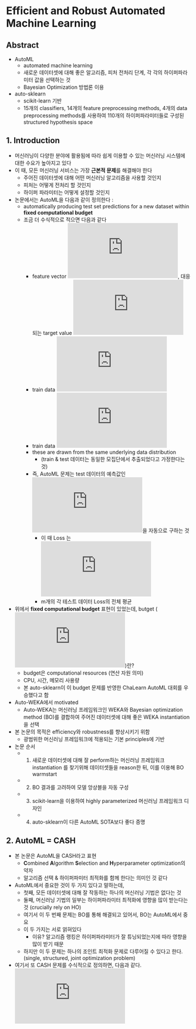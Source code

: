 # Efficient and Robust Automated Machine Learning

## Abstract

- AutoML
	- automated machine learning
	- 새로운 데이터셋에 대해 좋은 알고리즘, 피처 전처리 단계, 각 각의 하이퍼파라미터 값을 선택하는 것
	- Bayesian Optimization 방법론 이용
- auto-sklearn
	- scikit-learn 기반
	- 15개의 classifiers, 14개의 feature preprocessing methods, 4개의 data preprocessing methods를 사용하여 110개의 하이퍼파라미터들로 구성된 structured hypothesis space

## 1. Introduction

- 머신러닝이 다양한 분야에 활용됨에 따라 쉽게 이용할 수 있는 머신러닝 시스템에 대한 수요가 높아지고 있다
- 이 때, 모든 머신러닝 서비스는 가장 **근본적 문제**를 해결해야 한다
	- 주어진 데이터셋에 대해 어떤 머신러닝 알고리즘을 사용할 것인지
	- 피처는 어떻게 전처리 할 것인지
	- 하이퍼 파라미터는 어떻게 설정할 것인지
- 논문에서는 AutoML을 다음과 같이 정의한다 :
	- automatically producing test set predictions for a new dataset within **fixed computational budget**
	- 조금 더 수식적으로 적으면 다음과 같다
		- feature vector ![](https://latex.codecogs.com/gif.latex?x_i), 대응되는 target value ![](https://latex.codecogs.com/gif.latex?y_i)
		- train data ![](https://latex.codecogs.com/gif.latex?D_%7Btrain%7D%20%3D%20%7B%28x_1%2C%20y_1%29%2C%20...%20%2C%20%28x_n%2C%20y_n%29%7D)
		- train data ![](https://latex.codecogs.com/gif.latex?D_%7Btest%7D%20%3D%20%7B%28x_%7Bn&plus;1%7D%2C%20y_%7Bn&plus;1%7D%29%2C%20...%20%2C%20%28x_%7Bn&plus;m%7D%2C%20y_%7Bn&plus;m%7D%29%7D)
		- these are drawn from the same underlying data distribution
			- (train & test 데이터는 동일한 모집단에서 추출되었다고 가정한다는 것)
		- 즉, AutoML 문제는 test 데이터의 예측값인 ![](https://latex.codecogs.com/gif.latex?%5Chat%7By%7D_%7Bn&plus;j%7D%2C%20...%2C%20%5Chat%7By%7D_%7Bn&plus;m%7D)을 자동으로 구하는 것
			- 이 때 Loss 는  
			![](https://latex.codecogs.com/gif.latex?%5Cfrac%7B1%7D%7Bm%7D%20%5Csum_%7Bj%3D1%7D%5Em%20L%28%5Chat%7By%7D_%7Bn&plus;j%7D%2C%20y_%7Bn&plus;j%7D%29)
			- m개의 각 테스트 데이터 Loss의 전체 평균
- 위에서 **fixed computational budget** 표현이 있었는데, butget (![](https://latex.codecogs.com/gif.latex?b))란?
	- budget은 computational resources (연산 자원 의미)
	- CPU, 시간, 메모리 사용량
	- 본 auto-sklearn이 이 budget 문제를 반영한 ChaLearn AutoML 대회를 우승했다고 함
- Auto-WEKA에서 motivated
	- Auto-WEKA는 머신러닝 프레임워크인 WEKA와 Bayesian optimization method (BO)를 결합하여 주어진 데이터셋에 대해 좋은 WEKA instantiation을 선택
- 본 논문의 목적은 efficiency와 robustness를 향상시키기 위함
	- 광범위한 머신러닝 프레임워크에 적용되는 기본 principles에 기반
- 논문 순서
	- 1. 새로운 데이터셋에 대해 잘 perform하는 머신러닝 프레임워크 instantiation 를 찾기위해 데이터셋들을 reason한 뒤, 이를 이용해 BO warmstart
	- 2. BO 결과를 고려하여 모델 앙상블을 자동 구성
	- 3. scikit-learn을 이용하여 highly parameterized 머신러닝 프레임워크 디자인
	- 4. auto-sklearn이 다른 AutoML SOTA보다 좋다 증명
	
## 2. AutoML = CASH

- 본 논문은 AutoML을 CASH라고 표현
	- **C**ombined **A**lgorithm **S**election and **H**yperparameter optimization의 약자
	- 알고리즘 선택 & 하이퍼파미터 최적화를 함께 한다는 의미인 것 같다
- AutoML에서 중요한 것이 두 가지 있다고 말하는데,
	- 첫째, 모든 데이터셋에 대해 잘 작동하는 하나의 머신러닝 기법은 없다는 것
	- 둘째, 머신러닝 기법의 일부는 하이퍼파라미터 최적화에 영향을 많이 받는다는 것 (crucially rely on HO)
	- 여기서 이 두 번째 문제는 BO를 통해 해결되고 있어서, BO는 AutoML에서 중요
	- 이 두 가지는 서로 얽혀있다
		- 이유? 알고리즘 랭킹은 하이퍼파라미터가 잘 튜닝되었는지에 따라 영향을 많이 받기 때문
	- 하지만 이 두 문제는 하나의 조인트 최적화 문제로 다루어질 수 있다고 한다.
		(single, structured, joint optimization problem)
- 여기서 또 CASH 문제를 수식적으로 정의하면, 다음과 같다.  
![](https://latex.codecogs.com/gif.latex?argmin%20%5Cfrac%7B1%7D%7BK%7D%20%5Csum_%7Bi%3D1%7D%5EK%20L%28A%5E%7B%28j%29%7D_%5Clambda%2C%20D%5E%7B%28i%29%7D%20_%7Btrain%7D%2C%20D%5E%7B%28i%29%7D_%7Bvalid%7D%29)
